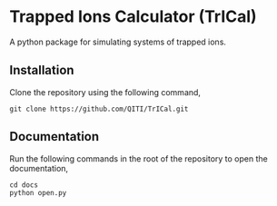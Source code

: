 # Trapped Ions Calculator (TrICal)
A python package for simulating systems of trapped ions.

## Installation
Clone the repository using the following command,
```
git clone https://github.com/QITI/TrICal.git
```

## Documentation
Run the following commands in the root of the repository to open the documentation,
```
cd docs
python open.py
```
